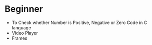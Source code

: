 # Beginner
- To Check whether Number is Positive, Negative or Zero Code in C language
- Video Player 
- Frames
